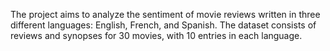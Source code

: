 The project aims to analyze the sentiment of movie reviews written in three different languages: English, French, and Spanish. The dataset consists of reviews and synopses for 30 movies, with 10 entries in each language. 

